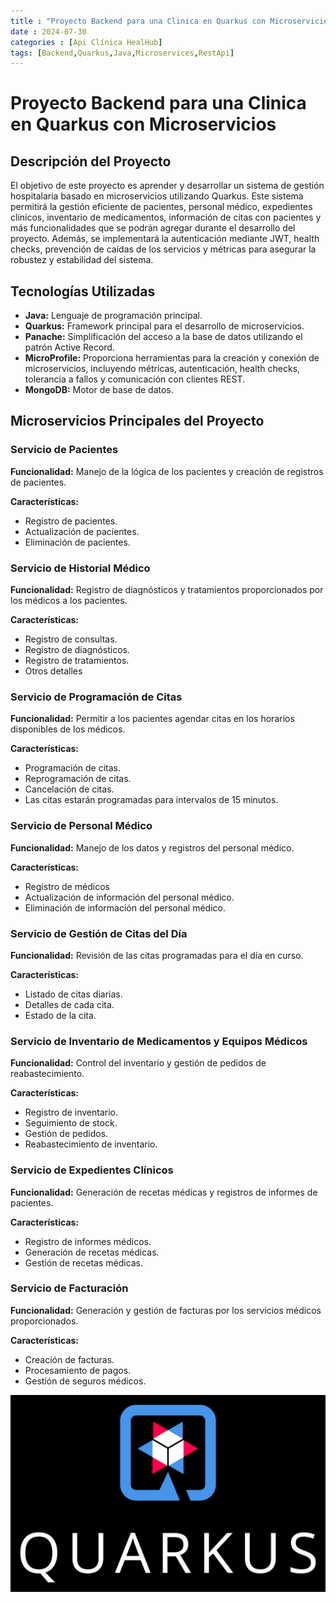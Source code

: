 ```yaml
---
title : "Proyecto Backend para una Clinica en Quarkus con Microservicios"
date : 2024-07-30
categories : [Api Clínica HealHub]
tags: [Backend,Quarkus,Java,Microservices,RestApi]
---
```


# Proyecto Backend para una Clinica en Quarkus con Microservicios

## Descripción del Proyecto

El objetivo de este proyecto es aprender y desarrollar un sistema de gestión hospitalaria basado en microservicios utilizando Quarkus. Este sistema permitirá la gestión eficiente de pacientes, personal médico, expedientes clínicos, inventario de medicamentos, información de citas con pacientes y más funcionalidades que se podrán agregar durante el desarrollo del proyecto. Además, se implementará la autenticación mediante JWT, health checks, prevención de caídas de los servicios y métricas para asegurar la robustez y estabilidad del sistema.

## Tecnologías Utilizadas

- **Java:** Lenguaje de programación principal.
- **Quarkus:** Framework principal para el desarrollo de microservicios.
- **Panache:** Simplificación del acceso a la base de datos utilizando el patrón Active Record.
- **MicroProfile:** Proporciona herramientas para la creación y conexión de microservicios, incluyendo métricas, autenticación, health checks, tolerancia a fallos y comunicación con clientes REST.
- **MongoDB:** Motor de base de datos.

## Microservicios Principales del Proyecto

### Servicio de Pacientes

**Funcionalidad:** Manejo de la lógica de los pacientes y creación de registros de pacientes.

**Características:**
- Registro de pacientes.
- Actualización de pacientes.
- Eliminación de pacientes.

### Servicio de Historial Médico

**Funcionalidad:** Registro de diagnósticos y tratamientos proporcionados por los médicos a los pacientes.

**Características:**
- Registro de consultas.
- Registro de diagnósticos.
- Registro de tratamientos.
- Otros detalles

### Servicio de Programación de Citas

**Funcionalidad:** Permitir a los pacientes agendar citas en los horarios disponibles de los médicos.

**Características:**
- Programación de citas.
- Reprogramación de citas.
- Cancelación de citas.
- Las citas estarán programadas para intervalos de 15 minutos.

### Servicio de Personal Médico

**Funcionalidad:** Manejo de los datos y registros del personal médico.

**Características:**
- Registro de médicos 
- Actualización de información del personal médico.
- Eliminación de información del personal médico.

### Servicio de Gestión de Citas del Día

**Funcionalidad:** Revisión de las citas programadas para el día en curso.

**Características:**
- Listado de citas diarias.
- Detalles de cada cita.
- Estado de la cita.

### Servicio de Inventario de Medicamentos y Equipos Médicos

**Funcionalidad:** Control del inventario y gestión de pedidos de reabastecimiento.

**Características:**
- Registro de inventario.
- Seguimiento de stock.
- Gestión de pedidos.
- Reabastecimiento de inventario.

### Servicio de Expedientes Clínicos

**Funcionalidad:** Generación de recetas médicas y registros de informes de pacientes.

**Características:**
- Registro de informes médicos.
- Generación de recetas médicas.
- Gestión de recetas médicas.

### Servicio de Facturación

**Funcionalidad:** Generación y gestión de facturas por los servicios médicos proporcionados.

**Características:**
- Creación de facturas.
- Procesamiento de pagos.
- Gestión de seguros médicos.

![Quarkus.png](/assets/image/quarkus.png)